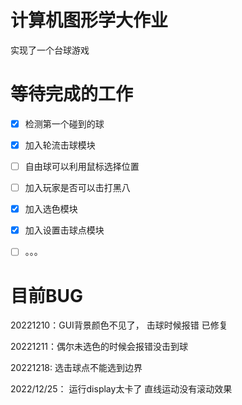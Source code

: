 # 计算机图形学大作业
实现了一个台球游戏

# 等待完成的工作
- [x] 检测第一个碰到的球
- [x] 加入轮流击球模块
- [ ] 自由球可以利用鼠标选择位置
- [ ] 加入玩家是否可以击打黑八
- [x] 加入选色模块
- [x] 加入设置击球点模块
- [ ] 。。。


# 目前BUG
20221210：GUI背景颜色不见了， 击球时候报错 已修复

20221211：偶尔未选色的时候会报错没击到球

20221218: 选击球点不能选到边界

2022/12/25：
运行display太卡了
直线运动没有滚动效果